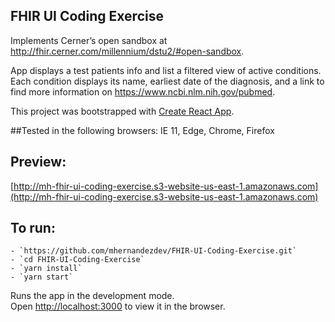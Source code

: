 ## FHIR UI Coding Exercise

Implements Cerner’s open sandbox at http://fhir.cerner.com/millennium/dstu2/#open-sandbox.

App displays a test patients info and list a filtered view of active conditions. Each condition displays its name, earliest date of the diagnosis, and a link to find more information on https://www.ncbi.nlm.nih.gov/pubmed.

This project was bootstrapped with [Create React App](https://github.com/facebook/create-react-app).

##Tested in the following browsers:
IE 11, Edge, Chrome, Firefox

## Preview:
[http://mh-fhir-ui-coding-exercise.s3-website-us-east-1.amazonaws.com](http://mh-fhir-ui-coding-exercise.s3-website-us-east-1.amazonaws.com)

## To run:
    - `https://github.com/mhernandezdev/FHIR-UI-Coding-Exercise.git`
    - `cd FHIR-UI-Coding-Exercise`
    - `yarn install`
    - `yarn start`

Runs the app in the development mode.<br>
Open [http://localhost:3000](http://localhost:3000) to view it in the browser.
